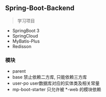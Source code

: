 ## Spring-Boot-Backend

> 学习项目

* SpringBoot 3
* SpringCloud
* MyBatis-Plus
* Redisson

### 模块

* parent
* base 禁止依赖二方库, 只能依赖三方库
* user-po user数据库对应的实体类及相关常量
* mp-boot-starter 只允许被 *-web 的模块依赖
